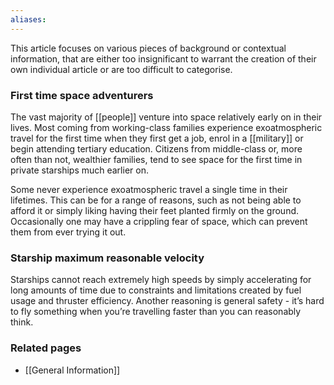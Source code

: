 ```yaml
---
aliases:
---
```

This article focuses on various pieces of background or contextual information, that are either too insignificant to warrant the creation of their own individual article or are too difficult to categorise.


### First time space adventurers

The vast majority of [[people]] venture into space relatively early on in their lives. Most coming from working-class families experience exoatmospheric travel for the first time when they first get a job, enrol in a [[military]] or begin attending tertiary education. Citizens from middle-class or, more often than not, wealthier families, tend to see space for the first time in private starships much earlier on.

Some never experience exoatmospheric travel a single time in their lifetimes. This can be for a range of reasons, such as not being able to afford it or simply liking having their feet planted firmly on the ground. Occasionally one may have a crippling fear of space, which can prevent them from ever trying it out.


### Starship maximum reasonable velocity

Starships cannot reach extremely high speeds by simply accelerating for long amounts of time due to constraints and limitations created by fuel usage and thruster efficiency. Another reasoning is general safety - it’s hard to fly something when you’re travelling faster than you can reasonably think.


### Related pages

- [[General Information]]
